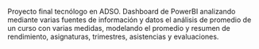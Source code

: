 Proyecto final tecnólogo en ADSO. 
Dashboard de PowerBI analizando mediante varias fuentes de información y datos el análisis de promedio de un curso con varias medidas, modelando el promedio y resumen de rendimiento, asignaturas, trimestres, asistencias y evaluaciones.
